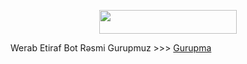 <p align="center"><a href="https://heroku.com/deploy?template=https://github.com/KabusZamanEltac/WerabEtiraf_bot"> <img src="https://img.shields.io/badge/Deploy%20To%20Heroku-red?style=for-the-badge&logo=heroku" width="220" height="38.45"/></a></p>

Werab Etiraf Bot Rəsmi Gurupmuz >>> [Gurupma](t.me/WerabliAnlar) 
